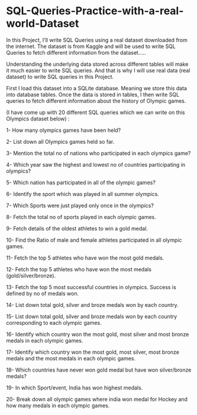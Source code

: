 # SQL-Queries-Practice-with-a-real-world-Dataset
In this Project, I'll write SQL Queries using a real dataset downloaded from the internet. The dataset is from Kaggle and will be used to write SQL Queries to fetch different information from the dataset.....

Understanding the underlying data stored across different tables will make it much easier to write SQL queries. And that is why I will use real data (real dataset) to write SQL queries in this Project.

First I load this dataset into a SQLite database. Meaning we store this data into database tables. Once the data is stored in tables, I then write SQL queries to fetch different information about the history of Olympic games.

(I have come up with 20 different SQL queries which we can write on this Olympics dataset below) : 

1- How many olympics games have been held?

2- List down all Olympics games held so far.

3- Mention the total no of nations who participated in each olympics game?

4- Which year saw the highest and lowest no of countries participating in olympics?

5- Which nation has participated in all of the olympic games?

6- Identify the sport which was played in all summer olympics.

7- Which Sports were just played only once in the olympics?

8- Fetch the total no of sports played in each olympic games.

9- Fetch details of the oldest athletes to win a gold medal.

10- Find the Ratio of male and female athletes participated in all olympic games.

11- Fetch the top 5 athletes who have won the most gold medals.

12- Fetch the top 5 athletes who have won the most medals (gold/silver/bronze).

13- Fetch the top 5 most successful countries in olympics. Success is defined by no of medals won.

14- List down total gold, silver and broze medals won by each country.

15- List down total gold, silver and broze medals won by each country corresponding to each olympic games.

16- Identify which country won the most gold, most silver and most bronze medals in each olympic games.

17- Identify which country won the most gold, most silver, most bronze medals and the most medals in each olympic games.

18- Which countries have never won gold medal but have won silver/bronze medals?

19- In which Sport/event, India has won highest medals.

20- Break down all olympic games where india won medal for Hockey and how many medals in each olympic games.
